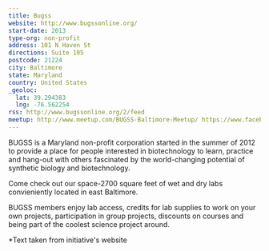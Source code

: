 ```yaml
---
title: Bugss
website: http://www.bugssonline.org/
start-date: 2013
type-org: non-profit
address: 101 N Haven St
directions: Suite 105
postcode: 21224
city: Baltimore
state: Maryland
country: United States
_geoloc:
  lat: 39.294383
  lng: -76.562254
rss: http://www.bugssonline.org/2/feed
meetup: http://www.meetup.com/BUGSS-Baltimore-Meetup/ https://www.facebook.com/BUGSS-Baltimore-Under-Ground-Science-Space-275707269195705/
---
```


BUGSS is a Maryland non-profit corporation started in the summer of 2012 to provide a place for people interested in biotechnology to learn, practice and hang-out with others fascinated by the world-changing potential of synthetic biology and biotechnology.

Come check out our space-2700 square feet of wet and dry labs convieniently located in east Baltimore.

BUGSS members enjoy lab access, credits for lab supplies to work on your own projects, participation in group projects, discounts on courses and being part of the coolest science project around.


\*Text taken from initiative's website
